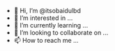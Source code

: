 - 👋 Hi, I’m @itsobaidulbd
- 👀 I’m interested in ...
- 🌱 I’m currently learning ...
- 💞️ I’m looking to collaborate on ...
- 📫 How to reach me ...

<!---
itsobaidulbd/itsobaidulbd is a ✨ special ✨ repository because its `README.md` (this file) appears on your GitHub profile.
You can click the Preview link to take a look at your changes.
--->
